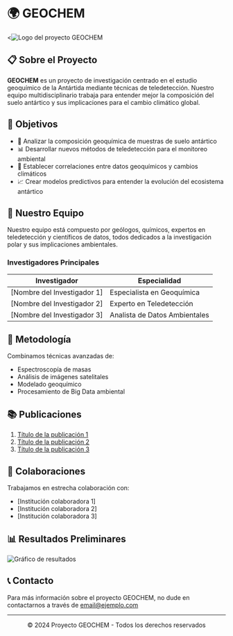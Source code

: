 # 🌍 GEOCHEM

<![Logo del proyecto GEOCHEM](./logo.jpg)

## 📋 Sobre el Proyecto

**GEOCHEM** es un proyecto de investigación centrado en el estudio geoquímico de la Antártida mediante técnicas de teledetección. Nuestro equipo multidisciplinario trabaja para entender mejor la composición del suelo antártico y sus implicaciones para el cambio climático global.

## 🎯 Objetivos

- 🧪 Analizar la composición geoquímica de muestras de suelo antártico
- 📊 Desarrollar nuevos métodos de teledetección para el monitoreo ambiental
- 🔄 Establecer correlaciones entre datos geoquímicos y cambios climáticos
- 📈 Crear modelos predictivos para entender la evolución del ecosistema antártico

## 👥 Nuestro Equipo

Nuestro equipo está compuesto por geólogos, químicos, expertos en teledetección y científicos de datos, todos dedicados a la investigación polar y sus implicaciones ambientales.

### Investigadores Principales

| Investigador | Especialidad |
|--------------|--------------|
| [Nombre del Investigador 1] | Especialista en Geoquímica |
| [Nombre del Investigador 2] | Experto en Teledetección |
| [Nombre del Investigador 3] | Analista de Datos Ambientales |

## 🔬 Metodología

Combinamos técnicas avanzadas de:

- Espectroscopía de masas
- Análisis de imágenes satelitales
- Modelado geoquímico
- Procesamiento de Big Data ambiental

## 📚 Publicaciones

1. [Título de la publicación 1](https://enlace1.com)
2. [Título de la publicación 2](https://enlace2.com)
3. [Título de la publicación 3](https://enlace3.com)

## 🤝 Colaboraciones

Trabajamos en estrecha colaboración con:

- [Institución colaboradora 1]
- [Institución colaboradora 2]
- [Institución colaboradora 3]

## 📊 Resultados Preliminares

![Gráfico de resultados](https://via.placeholder.com/600x400?text=Gr%C3%A1fico+de+resultados)

## 📞 Contacto

Para más información sobre el proyecto GEOCHEM, no dude en contactarnos a través de [email@ejemplo.com](mailto:email@ejemplo.com)

---

<div align="center">
    <p>© 2024 Proyecto GEOCHEM - Todos los derechos reservados</p>
</div>
